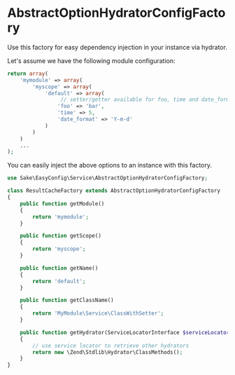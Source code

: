 # AbstractOptionHydratorConfigFactory
Use this factory for easy dependency injection in your instance via hydrator.

Let's assume we have the following module configuration:

```php
return array(
    'mymodule' => array(
        'myscope' => array(
            'default' => array(
                 // setter/getter available for foo, time and date_format
                'foo' => 'bar',
                'time' => 5,
                'date_format' => 'Y-m-d'
            )
        )
    )
    ...
);
```

You can easily inject the above options to an instance with this factory.

```php
use Sake\EasyConfig\Service\AbstractOptionHydratorConfigFactory;

class ResultCacheFactory extends AbstractOptionHydratorConfigFactory
{
    public function getModule()
    {
        return 'mymodule';
    }

    public function getScope()
    {
        return 'myscope';
    }

    public function getName()
    {
        return 'default';
    }

    public function getClassName()
    {
        return 'MyModule\Service\ClassWithSetter';
    }

    public function getHydrator(ServiceLocatorInterface $serviceLocator)
    {
        // use service locator to retrieve other hydrators
        return new \Zend\Stdlib\Hydrator\ClassMethods();
    }
}
```
